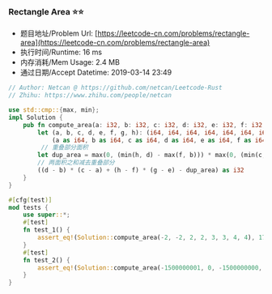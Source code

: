 ### Rectangle Area :star::star:
- 题目地址/Problem Url: [https://leetcode-cn.com/problems/rectangle-area](https://leetcode-cn.com/problems/rectangle-area)
- 执行时间/Runtime: 16 ms 
- 内存消耗/Mem Usage: 2.4 MB
- 通过日期/Accept Datetime: 2019-03-14 23:49

```rust
// Author: Netcan @ https://github.com/netcan/Leetcode-Rust
// Zhihu: https://www.zhihu.com/people/netcan

use std::cmp::{max, min};
impl Solution {
    pub fn compute_area(a: i32, b: i32, c: i32, d: i32, e: i32, f: i32, g: i32, h: i32) -> i32 {
        let (a, b, c, d, e, f, g, h): (i64, i64, i64, i64, i64, i64, i64, i64) =
            (a as i64, b as i64, c as i64, d as i64, e as i64, f as i64, g as i64, h as i64);
         // 重叠部分面积
        let dup_area = max(0, (min(h, d) - max(f, b))) * max(0, (min(c, g) - max(a, e)));
        // 两面积之和减去重叠部分
        ((d - b) * (c - a) + (h - f) * (g - e) - dup_area) as i32
    }
}

#[cfg(test)]
mod tests {
    use super::*;
    #[test]
    fn test_1() {
        assert_eq!(Solution::compute_area(-2, -2, 2, 2, 3, 3, 4, 4), 17);
    }
    #[test]
    fn test_2() {
        assert_eq!(Solution::compute_area(-1500000001, 0, -1500000000, 1, 1500000000, 0, 1500000001, 1), 2);
    }
}

```
